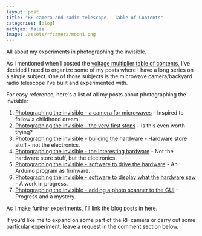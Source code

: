 ```yaml
---
layout: post
title: "RF camera and radio telescope - Table of Contents"
categories: [blog]
mathjax: false
image: /assets/rfcamera/moon1.png
---  
```

All about my experiments in photographing the invisible.

As I mentioned when I posted the [voltage multiplier table of contents,](2-voltagemultiplier-toc) I've decided I need to organize some of my posts where I have a long series on a single subject.  One of those subjects is the microwave camera/backyard radio telescope I've built and experimented with.

For easy reference, here's a list of all my posts about photographing the invisible:

1. [Photographing the invisible - a camera for microwaves](rfcamera) - Inspired to follow a childhood dream.
2. [Photographing the invisible - the very first steps](2-rfcamera2) - Is this even worth trying?
3. [Photographing the invisible - building the hardware](rfcamera3) - Hardware store stuff - not the electronics.
4. [Photographing the invisible - the interesting hardware](rfcamera4) - Not the hardware store stuff, but the electronics.
5. [Photographing the invisible - software to drive the hardware](rfcamera5) - An Arduino program as firmware.
6. [Photographing the invisible - software to display what the hardware saw](1-rfcamera6) - A work in progress.
7. [Photographing the invisible - adding a photo scanner to the GUI](rfcamera7) - Progress and a mystery.

As I make further experiments, I'll link the blog posts in here.

If you'd like me to expand on some part of the RF camera or carry out some particular experiment, leave a request in the comment section below.
